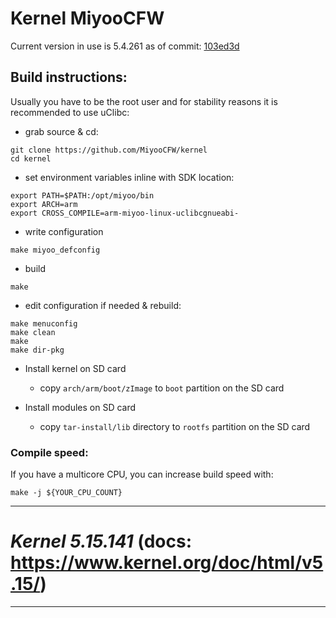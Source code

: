 # Kernel MiyooCFW
Current version in use is 5.4.261 as of commit: [103ed3d](https://github.com/MiyooCFW/kernel/commit/103ed3d7e7ca6ed91582f79998c65f969611efdc)
## Build instructions:
Usually you have to be the root user and for stability reasons it is recommended to use uClibc:

- grab source & cd:
```
git clone https://github.com/MiyooCFW/kernel
cd kernel
```
- set environment variables inline with SDK location:
```
export PATH=$PATH:/opt/miyoo/bin
export ARCH=arm
export CROSS_COMPILE=arm-miyoo-linux-uclibcgnueabi-
```
- write configuration
```
make miyoo_defconfig
```
- build
```
make
```
- edit configuration if needed & rebuild:
```
make menuconfig
make clean
make
make dir-pkg
```
- Install kernel on SD card
  - copy `arch/arm/boot/zImage` to `boot` partition on the SD card

- Install modules on SD card
  - copy `tar-install/lib` directory to `rootfs` partition on the SD card

### Compile speed:
If you have a multicore CPU, you can increase build speed with:
```
make -j ${YOUR_CPU_COUNT}
```

---
# _Kernel 5.15.141_ (docs: https://www.kernel.org/doc/html/v5.15/)
---
